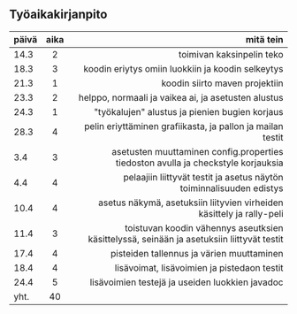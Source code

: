 ## Työaikakirjanpito

| päivä        | aika           | mitä tein  |
| ------------- |:-------------:| -----:|
| 14.3 | 2 | toimivan kaksinpelin teko |
| 18.3 | 3 |  koodin eriytys omiin luokkiin ja koodin selkeytys  |
| 21.3 | 1 |  koodin siirto maven projektiin |
|23.3 | 2 | helppo, normaali ja vaikea ai, ja asetusten alustus |
|24.3 | 1 | "työkalujen" alustus ja pienien bugien korjaus |
|28.3 | 4 | pelin eriyttäminen grafiikasta, ja pallon ja mailan testit
|3.4 | 3 | asetusten muuttaminen config.properties tiedoston avulla  ja checkstyle korjauksia|
|4.4 | 4 | pelaajiin liittyvät testit ja asetus näytön toiminnalisuuden edistys |
|10.4 | 4|  asetus näkymä, asetuksiin liityvien virheiden käsittely ja rally-peli|
|11.4 | 3| toistuvan koodin vähennys aseutksien käsittelyssä, seinään ja asetuksiin liittyvät testit |
|17.4 | 4|  pisteiden tallennus ja värien muuttaminen |
|18.4 | 4| lisävoimat, lisävoimien ja pistedaon testit |
|24.4 | 5| lisävoimien testejä ja useiden luokkien javadoc|
|yht. | 40 |  |